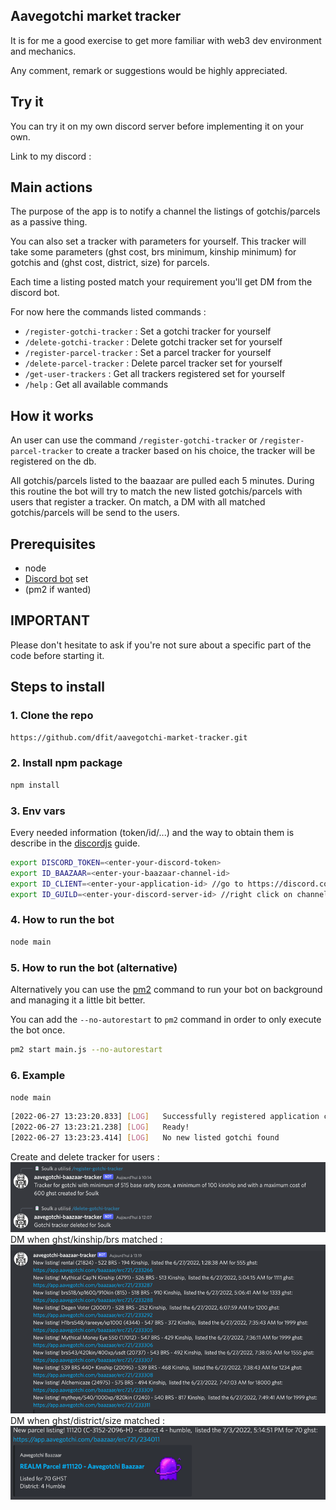 ## Aavegotchi market tracker

It is for me a good exercise to get more familiar with web3 dev environment and mechanics.

Any comment, remark or suggestions would be highly appreciated.

## Try it

You can try it on my own discord server before implementing it on your own.

Link to my discord : 


## Main actions

The purpose of the app is to notify a channel the listings of gotchis/parcels as a passive thing.

You can also set a tracker with parameters for yourself. This tracker will take some parameters (ghst cost, brs minimum, kinship minimum) for gotchis and (ghst cost, district, size) for parcels.

Each time a listing posted match your requirement you'll get DM from the discord bot.


For now here the commands listed commands :
* ```/register-gotchi-tracker``` : Set a gotchi tracker for yourself
* ```/delete-gotchi-tracker``` : Delete gotchi tracker set for yourself
* ```/register-parcel-tracker``` : Set a parcel tracker for yourself
* ```/delete-parcel-tracker``` : Delete parcel tracker set for yourself
* ```/get-user-trackers``` : Get all trackers registered set for yourself
* ```/help``` : Get all available commands


## How it works ##


An user can use the command ```/register-gotchi-tracker``` or ```/register-parcel-tracker``` to create a tracker based on his choice, the tracker will be registered on the db.

All gotchis/parcels listed to the baazaar are pulled each 5 minutes.
During this routine the bot will try to match the new listed gotchis/parcels with users that register a tracker. On match, a DM with all matched gotchis/parcels will be send to the users.
## Prerequisites

* node
* [Discord bot](https://discordjs.guide/preparations/setting-up-a-bot-application.html#creating-your-bot) set
* (pm2 if wanted)


## IMPORTANT ##
Please don't hesitate to ask if you're not sure about a specific part of the code before starting it.

## Steps to install

### 1. Clone the repo

```bash 
https://github.com/dfit/aavegotchi-market-tracker.git
```

### 2. Install npm package

```bash 
npm install
```

### 3. Env vars

Every needed information (token/id/...) and the way to obtain them is describe in the [discordjs](https://discordjs.guide/#before-you-begin) guide.
```bash 
export DISCORD_TOKEN=<enter-your-discord-token>
export ID_BAAZAAR=<enter-your-baazaar-channel-id>
export ID_CLIENT=<enter-your-application-id> //go to https://discord.com/developers/applications/me and find "application id" and copy it
export ID_GUILD=<enter-your-discord-server-id> //right click on channel and select "copy id"
```

### 4. How to run the bot
```bash
node main
```

### 5. How to run the bot (alternative)

Alternatively you can use the [pm2](https://pm2.keymetrics.io/docs/usage/quick-start/) command to run your bot on background and managing it a little bit better.

You can add the `--no-autorestart` to `pm2` command in order to only execute the bot once.

```bash
pm2 start main.js --no-autorestart
```

### 6. Example

`node main`
```bash
[2022-06-27 13:23:20.833] [LOG]   Successfully registered application commands.
[2022-06-27 13:23:21.238] [LOG]   Ready!
[2022-06-27 13:23:23.414] [LOG]   No new listed gotchi found
```
Create and delete tracker for users :
![example1.png](assets/img/example1.png)
DM when ghst/kinship/brs matched :
![example2.png](assets/img/example2.png)
DM when ghst/district/size matched :
![example3.png](assets/img/example3.png)
